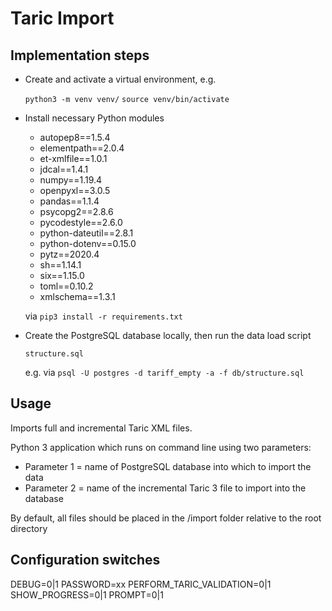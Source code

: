 # Taric Import
## Implementation steps

- Create and activate a virtual environment, e.g.

  `python3 -m venv venv/`
  `source venv/bin/activate`

- Install necessary Python modules 

  - autopep8==1.5.4
  - elementpath==2.0.4
  - et-xmlfile==1.0.1
  - jdcal==1.4.1
  - numpy==1.19.4
  - openpyxl==3.0.5
  - pandas==1.1.4
  - psycopg2==2.8.6
  - pycodestyle==2.6.0
  - python-dateutil==2.8.1
  - python-dotenv==0.15.0
  - pytz==2020.4
  - sh==1.14.1
  - six==1.15.0
  - toml==0.10.2
  - xmlschema==1.3.1

  via `pip3 install -r requirements.txt`

- Create the PostgreSQL database locally, then run the data load script

  `structure.sql`

  e.g. via `psql -U postgres -d tariff_empty -a -f db/structure.sql`

## Usage

Imports full and incremental Taric XML files.

Python 3 application which runs on command line using two parameters:

- Parameter 1 = name of PostgreSQL database into which to import the data
- Parameter 2 = name of the incremental Taric 3 file to import into the database

By default, all files should be placed in the /import folder relative to the root directory

## Configuration switches

DEBUG=0|1
PASSWORD=xx
PERFORM_TARIC_VALIDATION=0|1
SHOW_PROGRESS=0|1
PROMPT=0|1
